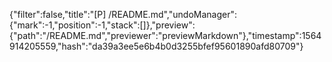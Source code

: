 {"filter":false,"title":"[P] /README.md","undoManager":{"mark":-1,"position":-1,"stack":[]},"preview":{"path":"/README.md","previewer":"previewMarkdown"},"timestamp":1564914205559,"hash":"da39a3ee5e6b4b0d3255bfef95601890afd80709"}